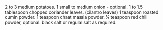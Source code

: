 2 to 3 medium potatoes. 1 small to medium onion - optional. 1 to 1.5 tablespoon chopped coriander leaves. (cilantro leaves) 1 teaspoon roasted cumin powder. 1 teaspoon chaat masala powder. ¼ teaspoon red chili powder, optional. black salt or regular salt as required.